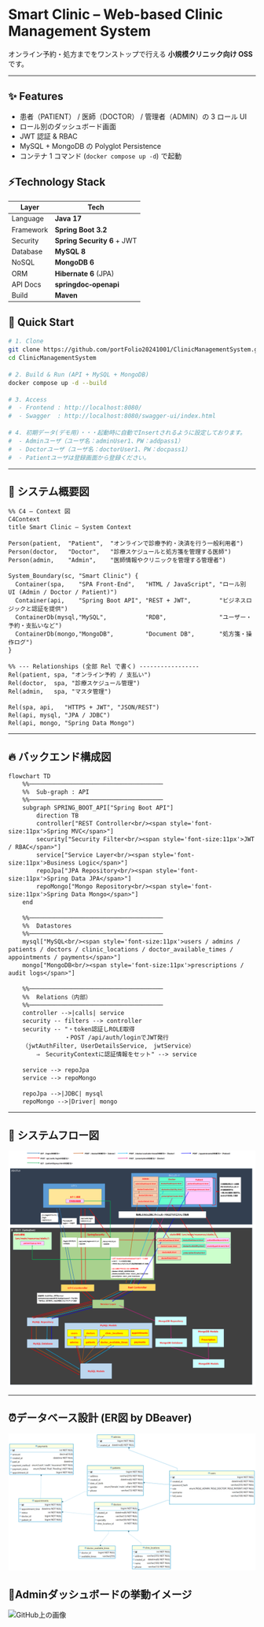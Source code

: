 # Smart Clinic – Web-based Clinic Management System

オンライン予約・処方までをワンストップで行える  **小規模クリニック向け OSS** です。

---

## ✨ Features
- 患者（PATIENT） / 医師（DOCTOR） / 管理者（ADMIN）の 3 ロール UI
- ロール別のダッシュボード画面
- JWT 認証 & RBAC
- MySQL + MongoDB の Polyglot Persistence
- コンテナ 1 コマンド (`docker compose up -d`) で起動

## ⚡Technology Stack
| Layer | Tech |
|-------|------|
| Language | **Java 17** |
| Framework | **Spring Boot 3.2** |
| Security | **Spring Security 6** + JWT | 
| Database | **MySQL 8** | 
| NoSQL | **MongoDB 6** | 
| ORM | **Hibernate 6** (JPA) |
| API Docs | **springdoc‑openapi** |
| Build | **Maven** | 

## 🚀 Quick Start

```bash
# 1. Clone
git clone https://github.com/portFolio20241001/ClinicManagementSystem.git
cd ClinicManagementSystem

# 2. Build & Run (API + MySQL + MongoDB)
docker compose up -d --build

# 3. Access
#  - Frontend : http://localhost:8080/
#  - Swagger  : http://localhost:8080/swagger-ui/index.html

# 4. 初期データ(デモ用)・・・起動時に自動でInsertされるように設定しております。
#  - Adminユーザ（ユーザ名：adminUser1、PW：addpass1）
#  - Doctorユーザ（ユーザ名：doctorUser1、PW：docpass1）
#  - Patientユーザは登録画面から登録ください。

```
---
## 🐬 システム概要図

```mermaid
%% C4 – Context 図
C4Context
title Smart Clinic – System Context

Person(patient,  "Patient",  "オンラインで診療予約・決済を行う一般利用者")
Person(doctor,   "Doctor",   "診療スケジュールと処方箋を管理する医師")
Person(admin,    "Admin",    "医師情報やクリニックを管理する管理者")

System_Boundary(sc, "Smart Clinic") {
  Container(spa,    "SPA Front-End",   "HTML / JavaScript", "ロール別 UI (Admin / Doctor / Patient)")
  Container(api,    "Spring Boot API", "REST + JWT",        "ビジネスロジックと認証を提供")
  ContainerDb(mysql,"MySQL",           "RDB",               "ユーザー・予約・支払いなど")
  ContainerDb(mongo,"MongoDB",         "Document DB",       "処方箋・操作ログ")
}

%% --- Relationships (全部 Rel で書く) -----------------
Rel(patient, spa, "オンライン予約 / 支払い")
Rel(doctor,  spa, "診療スケジュール管理")
Rel(admin,   spa, "マスタ管理")

Rel(spa, api,   "HTTPS + JWT", "JSON/REST")
Rel(api, mysql, "JPA / JDBC")
Rel(api, mongo, "Spring Data Mongo")

```
---
## 🔥 バックエンド構成図
```mermaid
flowchart TD
    %%──────────────────────────────────────
    %%  Sub-graph : API
    %%──────────────────────────────────────
    subgraph SPRING_BOOT_API["Spring Boot API"]
        direction TB
        controller["REST Controller<br/><span style='font-size:11px'>Spring MVC</span>"]
        security["Security Filter<br/><span style='font-size:11px'>JWT / RBAC</span>"]
        service["Service Layer<br/><span style='font-size:11px'>Business Logic</span>"]
        repoJpa["JPA Repository<br/><span style='font-size:11px'>Spring Data JPA</span>"]
        repoMongo["Mongo Repository<br/><span style='font-size:11px'>Spring Data Mongo</span>"]
    end

    %%──────────────────────────────────────
    %%  Datastores
    %%──────────────────────────────────────
    mysql["MySQL<br/><span style='font-size:11px'>users / admins / patients / doctors / clinic_locations / doctor_available_times / appointments / payments</span>"]
    mongo["MongoDB<br/><span style='font-size:11px'>prescriptions / audit logs</span>"]

    %%──────────────────────────────────────
    %%  Relations（内部）
    %%──────────────────────────────────────
    controller -->|calls| service
    security -- filters --> controller
    security -- "・token認証しROLE取得
                ・POST /api/auth/loginでJWT発行
    （jwtAuthFilter, UserDetailsService,　jwtService）
        ⇒　SecurityContextに認証情報をセット" --> service

    service --> repoJpa
    service --> repoMongo

    repoJpa -->|JDBC| mysql
    repoMongo -->|Driver| mongo

```
---
## 🎅 システムフロー図
![GitHub上の画像](docs/10_architecture/システム鳥瞰図.png)


---
## ⏰データベース設計 (ER図 by DBeaver)

![GitHub上の画像](docs/30_database/cms_db_ER.png)


## 👴Adminダッシュボードの挙動イメージ
![GitHub上の画像](docs/40_user_operation/AdminUser.gif)




